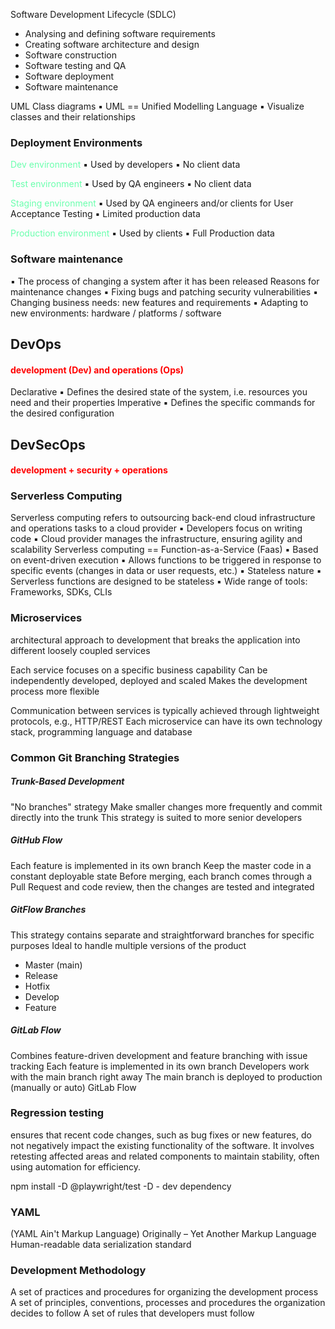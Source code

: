  
Software Development Lifecycle (SDLC)
- Analysing and defining software requirements
- Creating software architecture and design
- Software construction
- Software testing and QA
- Software deployment
- Software maintenance


UML Class diagrams 
▪ UML == Unified Modelling Language 
▪ Visualize classes and their relationships

### Deployment Environments

<span style="color:rgb(107, 255, 174)">Dev environment</span> 
▪ Used by developers 
▪ No client data

<span style="color:rgb(107, 255, 174)">Test environment</span> 
▪ Used by QA engineers 
▪ No client data

<span style="color:rgb(107, 255, 174)">Staging environment</span> 
▪ Used by QA engineers and/or clients for User Acceptance Testing 
▪ Limited production data

<span style="color:rgb(107, 255, 174)">Production environment</span> 
▪ Used by clients 
▪ Full Production data

### Software maintenance
▪ The process of changing a system after it has been released
Reasons for maintenance changes 
▪ Fixing bugs and patching security vulnerabilities 
▪ Changing business needs: new features and requirements 
▪ Adapting to new environments: hardware / platforms / software

## DevOps
#### <span style="color:rgb(255, 0, 0)">development (Dev) and operations (Ops)</span>

Declarative 
▪ Defines the desired state of the system, i.e. resources you need and their properties
Imperative 
▪ Defines the specific commands for the desired configuration

## DevSecOps

#### <span style="color:rgb(255, 0, 0)">development + security + operations</span>

### Serverless Computing
Serverless computing refers to outsourcing back-end cloud infrastructure and operations tasks to a cloud provider 
▪ Developers focus on writing code 
▪ Cloud provider manages the infrastructure, ensuring agility and scalability
Serverless computing == Function-as-a-Service (Faas) 
▪ Based on event-driven execution ▪ Allows functions to be triggered in response to specific events (changes in data or user requests, etc.) 
▪ Stateless nature 
▪ Serverless functions are designed to be stateless 
▪ Wide range of tools: Frameworks, SDKs, CLIs

### Microservices 
architectural approach to development that breaks the application into different loosely coupled services

Each service focuses on a specific business capability
Can be independently developed, deployed and scaled
Makes the development process more flexible

Communication between services is typically achieved through lightweight protocols, e.g., HTTP/REST 
Each microservice can have its own technology stack, programming language and database

### Common Git Branching Strategies

##### Trunk-Based Development
"No branches" strategy
Make smaller changes more frequently and commit directly into the trunk
This strategy is suited to more senior developers

##### GitHub Flow
Each feature is implemented in its own branch 
Keep the master code in a constant deployable state
Before merging, each branch comes through a Pull Request and code review, then the changes are tested and integrated
	
##### GitFlow Branches
This strategy contains separate and straightforward branches for specific purposes 
Ideal to handle multiple versions of the product
- Master (main)
- Release
- Hotfix
- Develop
- Feature

##### GitLab Flow
Combines feature-driven development and feature branching with issue tracking 
Each feature is implemented in its own branch 
Developers work with the main branch right away 
The main branch is deployed to production (manually or auto) GitLab Flow 

### **Regression testing** 
ensures that recent code changes, such as bug fixes or new features, do not negatively impact the existing functionality of the software. It involves retesting affected areas and related components to maintain stability, often using automation for efficiency.

npm install -D @playwright/test
-D - dev dependency

### YAML 
(YAML Ain't Markup Language)
Originally – Yet Another Markup Language
Human-readable data serialization standard

### Development Methodology
A set of practices and procedures for organizing the development process
A set of principles, conventions, processes and procedures the organization decides to follow 
A set of rules that developers must follow